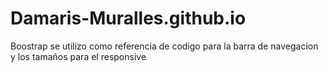 # Damaris-Muralles.github.io

Boostrap se utilizo como referencia de codigo para la barra de navegacion y los tamaños para el responsive
